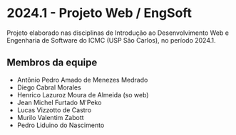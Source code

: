 # 2024.1 - Projeto Web / EngSoft

Projeto elaborado nas disciplinas de Introdução ao Desenvolvimento Web e Engenharia de Software do ICMC (USP São Carlos), no período 2024.1.

## Membros da equipe
- Antônio Pedro Amado de Menezes Medrado
- Diego Cabral Morales
- Henrico Lazuroz Moura de Almeida (so web)
- Jean Michel Furtado M'Peko
- Lucas Vizzotto de Castro
- Murilo Valentim Zabott
- Pedro Liduino do Nascimento
